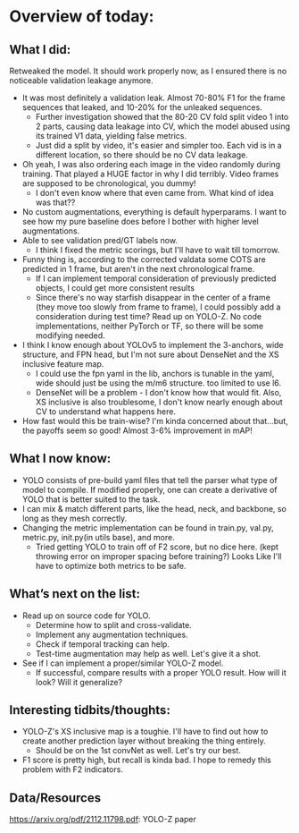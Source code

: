 # Overview of today: 
## What I did:  
Retweaked the model. It should work properly now, as I ensured there is no noticeable validation leakage anymore.
- It was most definitely a validation leak. Almost 70-80% F1 for the frame sequences that leaked, and 10-20% for the unleaked sequences.
    - Further investigation showed that the 80-20 CV fold split video 1 into 2 parts, causing data leakage into CV, which the model abused using its trained V1 data, yielding false metrics.
    - Just did a split by video, it's easier and simpler too. Each vid is in a different location, so there should be no CV data leakage.
- Oh yeah, I was also ordering each image in the video randomly during training. That played a HUGE factor in why I did terribly. Video frames are supposed to be chronological, you dummy! 
    - I don't even know where that even came from. What kind of idea was that??
- No custom augmentations, everything is default hyperparams. I want to see how my pure baseline does before I bother with higher level augmentations.
- Able to see validation pred/GT labels now.
    - I think I fixed the metric scorings, but I'll have to wait till tomorrow.
- Funny thing is, according to the corrected valdata some COTS are predicted in 1 frame, but aren't in the next chronological frame. 
    - If I can implement temporal consideration of previously predicted objects, I could get more consistent results
    - Since there's no way starfish disappear in the center of a frame (they move too slowly from frame to frame), I could possibly add a consideration during test time?
Read up on YOLO-Z. No code implementations, neither PyTorch or TF, so there will be some modifying needed.
- I think I know enough about YOLOv5 to implement the 3-anchors, wide structure, and FPN head, but I'm not sure about DenseNet and the XS inclusive feature map.
    - I could use the fpn yaml in the lib, anchors is tunable in the yaml, wide should just be using the m/m6 structure. too limited to use l6.
    - DenseNet will be a problem - I don't know how that would fit. Also, XS inclusive is also troublesome, I don't know nearly enough about CV to understand what happens here.
- How fast would this be train-wise? I'm kinda concerned about that...but, the payoffs seem so good! Almost 3-6% improvement in mAP!
## What I now know:
-  YOLO consists of pre-build yaml files that tell the parser what type of model to compile. If modified properly, one can create a derivative of YOLO that is better suited to the task.
-  I can mix & match different parts, like the head, neck, and backbone, so long as they mesh correctly.
-  Changing the metric implementation can be found in train.py, val.py, metric.py, init.py(in utils base), and more. 
    -  Tried getting YOLO to train off of F2 score, but no dice here. (kept throwing error on improper spacing before training?) Looks Like I'll have to optimize both metrics to be safe.
## What’s next on the list:
- Read up on source code for YOLO.
    - Determine how to split and cross-validate.
    - Implement any augmentation techniques.
    - Check if temporal tracking can help.
    - Test-time augmentation may help as well. Let's give it a shot.
- See if I can implement a proper/similar YOLO-Z model.
    - If successful, compare results with a proper YOLO result. How will it look? Will it generalize?
## Interesting tidbits/thoughts:
- YOLO-Z's XS inclusive map is a toughie. I'll have to find out how to create another prediction layer without breaking the thing entirely.
    - Should be on the 1st convNet as well. Let's try our best.
- F1 score is pretty high, but recall is kinda bad. I hope to remedy this problem with F2 indicators.
## Data/Resources
https://arxiv.org/pdf/2112.11798.pdf: YOLO-Z paper
